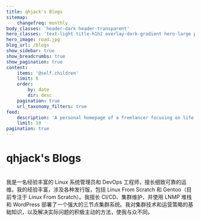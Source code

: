 ```yaml
---
title: qhjack's Blogs
sitemap:
    changefreq: monthly
body_classes: 'header-dark header-transparent'
hero_classes: 'text-light title-h1h2 overlay-dark-gradient hero-large parallax'
hero_image: road.jpg
blog_url: /blogs
show_sidebar: true
show_breadcrumbs: true
show_pagination: true
content:
    items: '@self.children'
    limit: 6
    order:
        by: date
        dir: desc
    pagination: true
    url_taxonomy_filters: true
feed:
    description: 'A personal homepage of a freelancer focusing on life and technology'
    limit: 10
pagination: true
---
```


# qhjack's Blogs

<br/>
我是一名经验丰富的 Linux 系统管理员和 DevOps 工程师，擅长细致可靠的运维。我的经验丰富，涉及各种发行版，包括 Linux From Scratch 和 Gentoo（目前专注于 Linux From Scratch）。我擅长 CI/CD、集群维护，并使用 LNMP 堆栈和 WordPress 部署了一个强大的三节点集群系统。我对集群技术和运营策略的基础知识，以及解决实际问题的积极主动的方法，使我与众不同。
